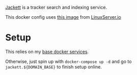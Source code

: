 [Jackett](https://github.com/Jackett/Jackett/) is a tracker search and indexing service.

This docker config uses [this image](https://hub.docker.com/r/linuxserver/jackett/) from [LinuxServer.io](https://LinuxServer.io)

# Setup

This relies on my [base docker services](https://github.com/StarlitGhost/selfhost-base).

Otherwise, just spin up with `docker-compose up -d` and go to `jackett.${DOMAIN_BASE}` to finish setup online.
